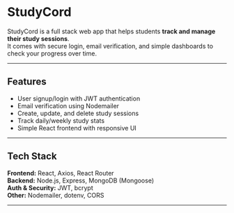 # StudyCord

StudyCord is a full stack web app that helps students **track and manage their study sessions**.  
It comes with secure login, email verification, and simple dashboards to check your progress over time.  

---

## Features
- User signup/login with JWT authentication  
- Email verification using Nodemailer  
- Create, update, and delete study sessions  
- Track daily/weekly study stats  
- Simple React frontend with responsive UI  

---

## Tech Stack
**Frontend:** React, Axios, React Router  
**Backend:** Node.js, Express, MongoDB (Mongoose)  
**Auth & Security:** JWT, bcrypt  
**Other:** Nodemailer, dotenv, CORS  

---
